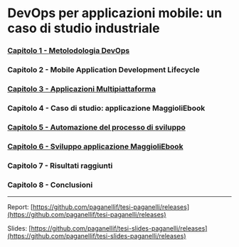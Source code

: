 # DevOps per applicazioni mobile: un caso di studio industriale

### [Capitolo 1 - Metolodologia DevOps](https://github.com/paganellif/DevOps-per-applicazioni-mobile-un-caso-di-studio-industriale/tree/1-metodologia-devops)

### Capitolo 2 - Mobile Application Development Lifecycle

### [Capitolo 3 - Applicazioni Multipiattaforma](https://github.com/paganellif/DevOps-per-applicazioni-mobile-un-caso-di-studio-industriale/tree/3-applicazioni-multipiattaforma)

### Capitolo 4 - Caso di studio: applicazione MaggioliEbook

### [Capitolo 5 - Automazione del processo di sviluppo](https://github.com/paganellif/DevOps-per-applicazioni-mobile-un-caso-di-studio-industriale/tree/5-automazione-del-processo-di-sviluppo)

### [Capitolo 6 - Sviluppo applicazione MaggioliEbook](https://github.com/paganellif/DevOps-per-applicazioni-mobile-un-caso-di-studio-industriale/tree/6-sviluppo-applicazione-maggioliebook)

### Capitolo 7 - Risultati raggiunti 

### Capitolo 8 - Conclusioni

---

Report: [https://github.com/paganellif/tesi-paganelli/releases](https://github.com/paganellif/tesi-paganelli/releases)

Slides: [https://github.com/paganellif/tesi-slides-paganelli/releases](https://github.com/paganellif/tesi-slides-paganelli/releases) 
